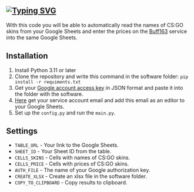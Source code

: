 [![Typing SVG](https://readme-typing-svg.demolab.com?font=Fira+Code&pause=1000&random=false&width=435&lines=BUFF163+Price+Checker)](https://git.io/typing-svg)
---

With this code you will be able to automatically read the names of CS:GO skins from your Google Sheets and enter the prices on the [Buff163](https://buff.163.com) service into the same Google Sheets.

## Installation

1. Install Python 3.11 or later
2. Clone the repository and write this command in the software folder: `pip install -r requiments.txt`
3. Get your [Google account access key](https://console.cloud.google.com) in JSON format and paste it into the folder with the software.
4. [Here](https://console.cloud.google.com/apis/credentials) get your service account email and add this email as an editor to your Google Sheets.
5. Set up the `config.py` and run the `main.py`.

## Settings

- `TABLE_URL` - Your link to the Google Sheets.
- `SHEET_ID` - Your Sheet ID from the table.
- `CELLS_SKINS` - Cells with names of CS:GO skins.
- `CELLS_PRICE` - Cells with prices of CS:GO skins.
- `AUTH_FILE` - The name of your Google authorization key.
- `CREATE_XLSX` - Create an xlsx file in the software folder.
- `COPY_TO_CLIPBOARD` - Copy results to clipboard.
